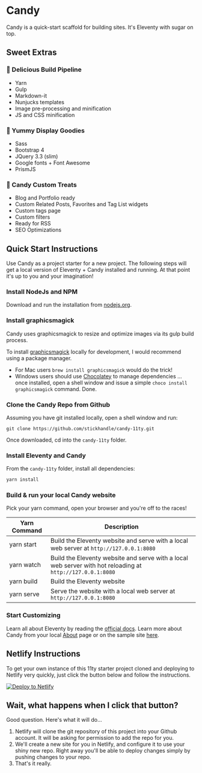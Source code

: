 # Candy

Candy is a quick-start scaffold for building sites. It's Eleventy with sugar on top.

## Sweet Extras

### 🍫 Delicious Build Pipeline

- Yarn
- Gulp
- Markdown-it
- Nunjucks templates
- Image pre-processing and minification
- JS and CSS minification

### 🍬 Yummy Display Goodies

- Sass
- Bootstrap 4
- JQuery 3.3 (slim)
- Google fonts + Font Awesome
- PrismJS

### 🍭 Candy Custom Treats

- Blog and Portfolio ready
- Custom Related Posts, Favorites and Tag List widgets
- Custom tags page
- Custom filters
- Ready for RSS
- SEO Optimizations

## Quick Start Instructions

Use Candy as a project starter for a new project. The following steps will get a local version of Eleventy + Candy installed and running. At that point it's up to you and your imagination!

### Install NodeJs and NPM

Download and run the installation from [nodejs.org](https://nodejs.org/en/). 

### Install graphicsmagick

Candy uses graphicsmagick to resize and optimize images via its gulp build process. 

To install [graphicsmagick](http://www.graphicsmagick.org) locally for development, I would recommend using a package manager. 
+ For Mac users `brew install graphicsmagick` would do the trick! 
+ Windows users should use [Chocolatey](https://chocolatey.org/) to manage dependencies ... once installed, open a shell window and issue a simple `choco install graphicsmagick` command. Done.

### Clone the Candy Repo from Github

Assuming you have git installed locally, open a shell window and run:

```
git clone https://github.com/stickhandle/candy-11ty.git
```

Once downloaded, cd into the `candy-11ty` folder.

### Install Eleventy and Candy

From the `candy-11ty` folder, install all dependencies:

``` bash
yarn install
```

### Build & run your local Candy website

Pick your yarn command, open your browser and you're off to the races!

| Yarn Command | Description |
| --- | --- |
| yarn start | Build the Eleventy website and serve with a local web server at `http://127.0.0.1:8080` |
| yarn watch | Build the Eleventy website and serve with a local web server with hot reloading at `http://127.0.0.1:8080` |
| yarn build | Build the Eleventy website |
| yarn serve | Serve the website with a local web server at `http://127.0.0.1:8080` |

### Start Customizing

Learn all about Eleventy by reading the [official docs](https://www.11ty.io/docs/). Learn more about Candy from your local [About](http://localhost:8080/about/) page or on the sample site [here](https://candy-11ty.netlify.com/about/).

## Netlify Instructions

To get your own instance of this 11ty starter project cloned and deploying to Netlify very quickly, just click the button below and follow the instructions.

[![Deploy to Netlify](https://www.netlify.com/img/deploy/button.svg)](https://app.netlify.com/start/deploy?repository=https://github.com/philhawksworth/eleventyone)


## Wait, what happens when I click that button?

Good question. Here's what it will do...

1. Netlify will clone the git repository of this project into your Github account. It will be asking for permission to add the repo for you.
2. We'll create a new site for you in Netlify, and configure it to use your shiny new repo. Right away you'll be able to deploy changes simply by pushing changes to your repo.
3. That's it really.
